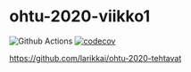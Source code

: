 # ohtu-2020-viikko1

![Github Actions](https://github.com/larikkai/ohtu-2020-viikko1/workflows/Java%20CI%20with%20Gradle/badge.svg)
[![codecov](https://codecov.io/gh/larikkai/ohtu-2020-viikko1/branch/main/graph/badge.svg?token=GB0UY4NYVQ)](https://codecov.io/gh/larikkai/ohtu-2020-viikko1)

https://github.com/larikkai/ohtu-2020-tehtavat
